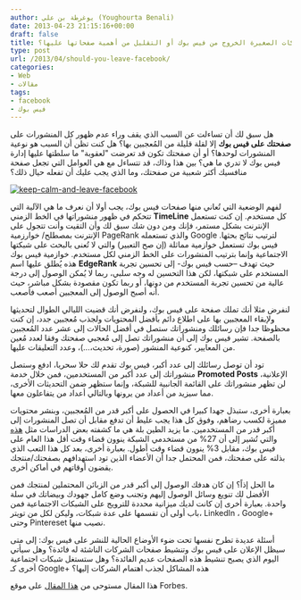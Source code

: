 ```yaml
---
author: يوغرطة بن علي (Youghourta Benali)
date: 2013-04-23 21:15:16+00:00
draft: false
title: هل يجب على الشركات الصغيرة الخروج من فيس بوك أو التقليل من أهمية صفحاتها عليها؟
type: post
url: /2013/04/should-you-leave-facebook/
categories:
- Web
- مقالات
tags:
- facebook
- فيس بوك
---
```


هل سبق لك أن تساءلت عن السبب الذي يقف وراء عدم ظهور كل المنشورات على **صفحتك على فيس بوك** إلا لقلة قليلة من المُعجبين بها؟ هل كنت تظن أن السبب هو نوعية المنشورات لوحدها؟ أو أن صفحتك تكون قد تعرضت "لعقوبة" ما سلطتها عليها إدارة فيس بوك لا تدري ما هي؟ بين هذا وذاك، قد تتساءل مع هي العوامل التي تجعل صفحة منافسيك أكثر شعبية من صفحتك، وما الذي يجب عليك أن تفعله حيال ذلك؟




[![keep-calm-and-leave-facebook](https://www.it-scoop.com/wp-content/uploads/2013/04/keep-calm-and-leave-facebook.png)
](https://www.it-scoop.com/wp-content/uploads/2013/04/keep-calm-and-leave-facebook.png)




لفهم الوضعية التي تُعاني منها صفحات فيس بوك، يجب أولا أن نعرف ما هي الآلية التي تتحكم في ظهور منشوراتها في الخط الزمني **TimeLine** كل مستخدم. إن كنت تستعمل الإنترنت بشكل مستمر، فإنك ومن دون شك سبق لك وأن التقيت وأنت تتجول على الإنترنت بمصطلح/ خوارزمية PageRank والذي تستعمله Google لترتيب نتائج بحثها. فيس بوك تستعمل خوازمية مماثلة (إن صح التعبير) والتي لا تُعنى بالبحث على شبكتها الاجتماعية وإنما بترتيب المنشورات على الخط الزمني لكل مستخدم. خوازمية فيس بوك هذه يُطلق عليها اسم **EdgeRank** حيث تهدف –حسب فيس بوك- إلى تحسين تجربة المستخدم على شبكتها، لكن هذا التحسين له وجه سلبي، ربما لا يُمكن الوصول إلى درجة عالية من تحسين تجربة المستخدم من دونها، أو ربما تكون مقصودة بشكل مباشر، حيث أنه أصبح الوصول إلى المعجبين أصعب فأصعب.




لنفرض مثلا أنك تملك صفحة على فيس بوك، ولنفرض أنك قضيت الليالي الطوال لتحديثها ولإبقاء المعجبين بها على اطلاع دائم بأفضل المحتويات ولجذب مُعجبين جدد، إن كنت محظوظا جدا فإن رسائلك ومنشوراتك ستصل في أفضل الحالات إلى عشر عدد المُعجبين بالصفحة. تشير فيس بوك إلى أن منشوراتك تصل إلى مُعجبي صفحتك وفقا لعدد مُعين من المعايير، كنوعية المنشور (صورة، تحديث،...)، وعدد التعليقات عليها.




تود أن توصل رسائلك إلى عدد أكبر، فيس بوك تقدم لك حلا سحريا، ادفع وستصل منشوراتك إلى عدد أكبر من المستخدمين، فمن خلال خدمة **Promoted Posts** الإعلانية، لن تظهر منشوراتك على القائمة الجانبية للشبكة، وإنما ستظهر ضمن التحديثات الأخرى، مما سيزيد من أعداد من يرونها وبالتالي أعداد من يتفاعلون معها.




بعبارة أخرى، ستبذل جهدا كبيرا في الحصول على أكبر قدر من المُعجبين، وبنشر محتويات مميزة لكسب رضاهم، وفوق كل هذا يجب عليط أن تدفع مقابل أن تصل المنشورات إلى أكبر قدر من المستخدمين. ما يزيد الطين بلة هي ما كشفته بعض الدراسات مثل [هذه](http://www.pewinternet.org/Reports/2013/Coming-and-going-on-facebook/Key-Findings.aspx) والتي تُشير إلى أن 27% من مستخدمي الشبكة ينوون قضاء وقت أقل هذا العام على فيس بوك، مقابل 3% ينوون قضاء وقت أطول. بعبارة أخرى، بعد كل هذا التعب الذي بذلته على صفحتك، فمن المحتمل جدا أن الأعضاء الذين تود استهدافهم بصفحتك/منتجك يقضون أوقاتهم في أماكن أخرى.




ما الحل إذاً؟ إن كان هدفك الوصول إلى أكبر قدر من الزبائن المحتملين لمنتجك فمن الأفضل لك تنويع وسائل الوصول إليهم وتجنب وضع كامل جهودك وبيضاتك في سلة واحدة. بعبارة أخرى إن كانت لديك ميزانية محددة للترويج على الشبكات الاجتماعية فمن باب أولى أن تقسمها على عدة شبكات، وليكن لكل من تويتر، LinkedIn ، Google+ وحتى Pintereset نصيب منها.




أسئلة عديدة تطرح نفسها تحت ضوء الأوضاع الحالية للنشر على فيس بوك: إلى متى سيظل الإعلان على فيس بوك وتنشيط صفحات الشركات الناشئة له فائدة؟ وهل سيأتي اليوم الذي يصبح تنشيط هذه الصفحات عديم الفائدة؟ وهل ستستغل شبكات اجتماعية أخرى كـ Google+ هذه المشاكل لجذب اهتمام الشركات إليها؟




هذا المقال مستوحى من [هذا المقال](http://www.forbes.com/sites/work-in-progress/2013/04/22/should-you-leave-facebook-edgerank-confusion-promoted-posts-and-why-small-business-owners-are-exceedingly-frustrated/) على موقع Forbes.
